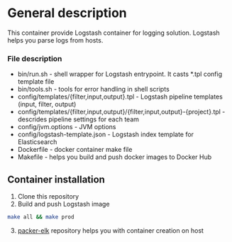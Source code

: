 # General description

This container provide Logstash container for logging solution. Logstash helps you parse logs from hosts.

### File description

 * bin/run.sh - shell wrapper for Logstash entrypoint. It casts *.tpl config template file
 * bin/tools.sh - tools for error handling in shell scripts
 * config/templates/{filter,input,output}.tpl - Logstash pipeline templates (input, filter, output)
 * config/templates/{filter,input,output}/{filter,input,output}-{project}.tpl - descrides pipeline settings for each team
 * config/jvm.options - JVM options
 * config/logstash-template.json - Logstash index template for Elasticsearch
 * Dockerfile - docker container make file
 * Makefile - helps you build and push docker images to Docker Hub

## Container installation

 1. Clone this repository
 2. Build and push Logstash image

```bash
make all && make prod
```
 3. [packer-elk](https://github.com/AnchorFree/packer-elk) repository helps you with container creation on host
